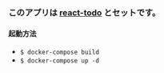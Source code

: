 ### このアプリは [react-todo](https://github.com/mizore-fu/react-todo) とセットです。

#### 起動方法

- `$ docker-compose build`
- `$ docker-compose up -d`
